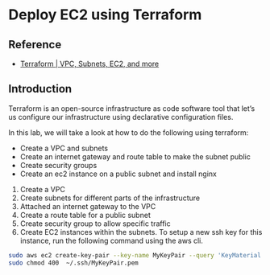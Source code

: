 # Deploy EC2 using Terraform
## Reference
* [Terraform | VPC, Subnets, EC2, and more](https://sammeechward.com/terraform-vpc-subnets-ec2-and-more/)

## Introduction
Terraform is an open-source infrastructure as code software tool that let’s us configure our infrastructure using declarative configuration files.

In this lab, we will take a look at how to do the following using terraform:

* Create a VPC and subnets
* Create an internet gateway and route table to make the subnet public
* Create security groups
* Create an ec2 instance on a public subnet and install nginx


1. Create a VPC
2. Create subnets for different parts of the infrastructure
3. Attached an internet gateway to the VPC
4. Create a route table for a public subnet
5. Create security group to allow specific traffic
6. Create EC2 instances within the subnets.
To setup a new ssh key for this instance, run the following command using the aws cli.
```bash
sudo aws ec2 create-key-pair --key-name MyKeyPair --query 'KeyMaterial' --output text > ~/.ssh/MyKeyPair.pem
sudo chmod 400  ~/.ssh/MyKeyPair.pem
```